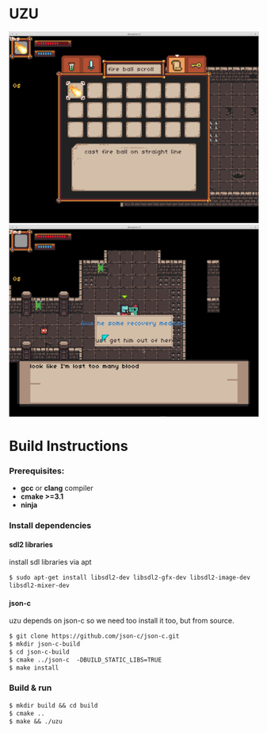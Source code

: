 # UZU
![scr1](screenshot-1.png)
![scr2](screenshot-2.png)
#  Build Instructions
###  Prerequisites: 
* **gcc** or **clang** compiler 
* **cmake >=3.1**
* **ninja**
### Install dependencies

#### sdl2 libraries
install sdl libraries via apt
```
$ sudo apt-get install libsdl2-dev libsdl2-gfx-dev libsdl2-image-dev libsdl2-mixer-dev
```
#### json-c
uzu depends on json-c so we need too install it too, but from source.
```
$ git clone https://github.com/json-c/json-c.git
$ mkdir json-c-build
$ cd json-c-build
$ cmake ../json-c  -DBUILD_STATIC_LIBS=TRUE
$ make install
```
### Build & run
```
$ mkdir build && cd build
$ cmake ..
$ make && ./uzu
```
